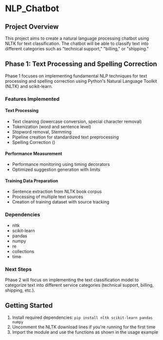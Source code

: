 # NLP_Chatbot

## Project Overview
This project aims to create a natural language processing chatbot using NLTK for text classification. The chatbot will be able to classify text into different categories such as "technical support," "billing," or "shipping."

## Phase 1: Text Processing and Spelling Correction
Phase 1 focuses on implementing fundamental NLP techniques for text processing and spelling correction using Python's Natural Language Toolkit (NLTK) and scikit-learn.

### Features Implemented

#### Text Processing
- Text cleaning (lowercase conversion, special character removal)
- Tokenization (word and sentence level)
- Stopword removal, Stemming 
- Pipeline creation for standardized text preprocessing
- Spelling Correction ()

#### Performance Measurement
- Performance monitoring using timing decorators
- Optimized suggestion generation with limits

#### Training Data Preparation
- Sentence extraction from NLTK book corpus
- Processing of multiple text sources
- Creation of training dataset with source tracking




### Dependencies
- nltk
- scikit-learn
- pandas
- numpy
- re
- collections
- time

### Next Steps
Phase 2 will focus on implementing the text classification model to categorize text into different service categories (technical support, billing, shipping, etc.).

## Getting Started
1. Install required dependencies: `pip install nltk scikit-learn pandas numpy`
2. Uncomment the NLTK download lines if you're running for the first time
3. Import the module and use the functions as shown in the usage example